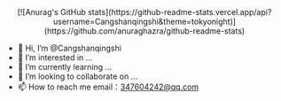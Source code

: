 <div id="title" align=center>
[![Anurag's GitHub stats](https://github-readme-stats.vercel.app/api?username=Cangshanqingshi&theme=tokyonight)](https://github.com/anuraghazra/github-readme-stats)
</div>

- 👋 Hi, I’m @Cangshanqingshi
- 👀 I’m interested in ...
- 🌱 I’m currently learning ...
- 💞️ I’m looking to collaborate on ...
- 📫 How to reach me email：347604242@qq.com

<!---
Cangshanqingshi/Cangshanqingshi is a ✨ special ✨ repository because its `README.md` (this file) appears on your GitHub profile.
You can click the Preview link to take a look at your changes.
--->
